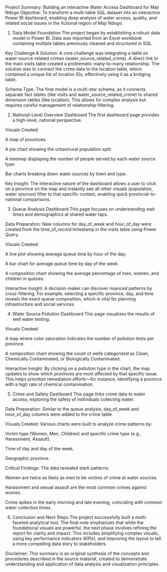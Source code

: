 Project Summary: Building an Interactive Water Access Dashboard for Maji Ndogo
Objective: To transform a multi-table SQL dataset into an interactive Power BI dashboard, enabling deep analysis of water access, quality, and related social issues in the fictional region of Maji Ndogo.

1. Data Model Foundation
The project began by establishing a robust data model in Power BI. Data was imported from an Excel workbook containing multiple tables previously cleaned and structured in SQL.

Key Challenge & Solution: A core challenge was integrating a table on water-source-related crimes (water_source_related_crime). A direct link to the main visits table created a problematic many-to-many relationship. The solution was to connect the crime data to the location table, which contained a unique list of location IDs, effectively using it as a bridging table.

Schema Type: The final model is a multi-star schema, as it connects separate fact tables (like visits and water_source_related_crime) to shared dimension tables (like location). This allows for complex analysis but requires careful management of relationship filtering.

2. National-Level Overview Dashboard
The first dashboard page provides a high-level, national perspective.

Visuals Created:

A map of provinces.

A pie chart showing the urban/rural population split.

A treemap displaying the number of people served by each water source type.

Bar charts breaking down water sources by town and type.

Key Insight: The interactive nature of the dashboard allows a user to click on a province on the map and instantly see all other visuals (population, water sources) filter to that specific context, enabling quick provincial-to-national comparisons.

3. Queue Analysis Dashboard
This page focuses on understanding wait times and demographics at shared water taps.

Data Preparation: New columns for day_of_week and hour_of_day were created from the time_of_record timestamp in the visits table using Power Query.

Visuals Created:

A line plot showing average queue time by hour of the day.

A bar chart for average queue time by day of the week.

A composition chart showing the average percentage of men, women, and children in queues.

Interactive Insight: A decision-maker can discover nuanced patterns by cross-filtering. For example, selecting a specific province, day, and time reveals the exact queue composition, which is vital for planning infrastructure and social services.

4. Water Source Pollution Dashboard
This page visualizes the results of well water testing.

Visuals Created:

A map where color saturation indicates the number of pollution tests per province.

A composition chart showing the count of wells categorized as Clean, Chemically Contaminated, or Biologically Contaminated.

Interactive Insight: By clicking on a pollution type in the chart, the map updates to show which provinces are most affected by that specific issue. This helps prioritize remediation efforts—for instance, identifying a province with a high rate of chemical contamination.

5. Crime and Safety Dashboard
This page links crime data to water access, exploring the safety of individuals collecting water.

Data Preparation: Similar to the queue analysis, day_of_week and hour_of_day columns were added to the crime table.

Visuals Created: Various charts were built to analyze crime patterns by:

Victim type (Women, Men, Children) and specific crime type (e.g., Harassment, Assault).

Time of day and day of the week.

Geographic province.

Critical Findings: The data revealed stark patterns:

Women are twice as likely as men to be victims of crime at water sources.

Harassment and sexual assault are the most common crimes against women.

Crime spikes in the early morning and late evening, coinciding with common water collection times.

6. Conclusion and Next Steps
The project successfully built a multi-faceted analytical tool. The final note emphasizes that while the foundational visuals are powerful, the next phase involves refining the report for clarity and impact. This includes simplifying complex visuals, using key performance indicators (KPIs), and improving the layout to tell a more compelling data story to stakeholders.

Disclaimer: This summary is an original synthesis of the concepts and procedures described in the source material, created to demonstrate understanding and application of data analysis and visualization principles.